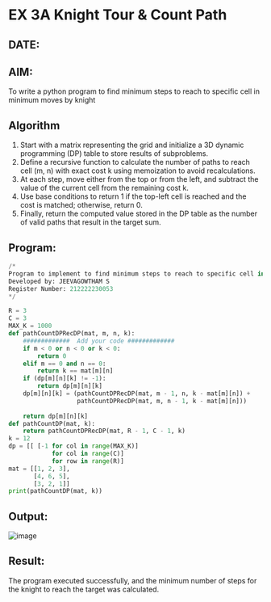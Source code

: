 # EX 3A Knight Tour & Count Path
## DATE:
## AIM:
To write a python program to find minimum steps to reach to specific cell in minimum moves by knight


## Algorithm
1. Start with a matrix representing the grid and initialize a 3D dynamic programming (DP) table to store results of subproblems.
2. Define a recursive function to calculate the number of paths to reach cell (m, n) with exact cost k using memoization to avoid recalculations.
3. At each step, move either from the top or from the left, and subtract the value of the current cell from the remaining cost k.
4. Use base conditions to return 1 if the top-left cell is reached and the cost is matched; otherwise, return 0.
5. Finally, return the computed value stored in the DP table as the number of valid paths that result in the target sum.
 

## Program:
```python
/*
Program to implement to find minimum steps to reach to specific cell in minimum moves by knight.
Developed by: JEEVAGOWTHAM S
Register Number: 212222230053 
*/

R = 3
C = 3
MAX_K = 1000
def pathCountDPRecDP(mat, m, n, k):
    #############  Add your code #############
    if m < 0 or n < 0 or k < 0:
        return 0
    elif m == 0 and n == 0:
        return k == mat[m][n]
    if (dp[m][n][k] != -1):
        return dp[m][n][k]
    dp[m][n][k] = (pathCountDPRecDP(mat, m - 1, n, k - mat[m][n]) +
                   pathCountDPRecDP(mat, m, n - 1, k - mat[m][n]))
     
    return dp[m][n][k]
def pathCountDP(mat, k):
    return pathCountDPRecDP(mat, R - 1, C - 1, k)
k = 12
dp = [[ [-1 for col in range(MAX_K)]
            for col in range(C)]
            for row in range(R)]
mat = [[1, 2, 3],
       [4, 6, 5],
       [3, 2, 1]]
print(pathCountDP(mat, k))

```

## Output:

![image](https://github.com/user-attachments/assets/ecbc0a6e-9485-46ee-9f65-f077fcc52583)



## Result:
The program executed successfully, and the minimum number of steps for the knight to reach the target was calculated.

